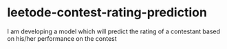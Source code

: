 # leetode-contest-rating-prediction
I am developing a model which will predict the rating of a contestant based on his/her performance on the contest
